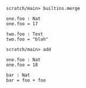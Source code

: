```ucm
scratch/main> builtins.merge
```

```unison
one.foo : Nat
one.foo = 17

two.foo : Text
two.foo = "blah"
```

```ucm
scratch/main> add
```

```unison
one.foo : Nat
one.foo = 18

bar : Nat
bar = foo + foo
```
